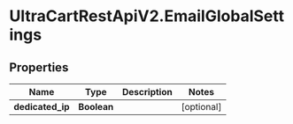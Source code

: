 # UltraCartRestApiV2.EmailGlobalSettings

## Properties
Name | Type | Description | Notes
------------ | ------------- | ------------- | -------------
**dedicated_ip** | **Boolean** |  | [optional] 


